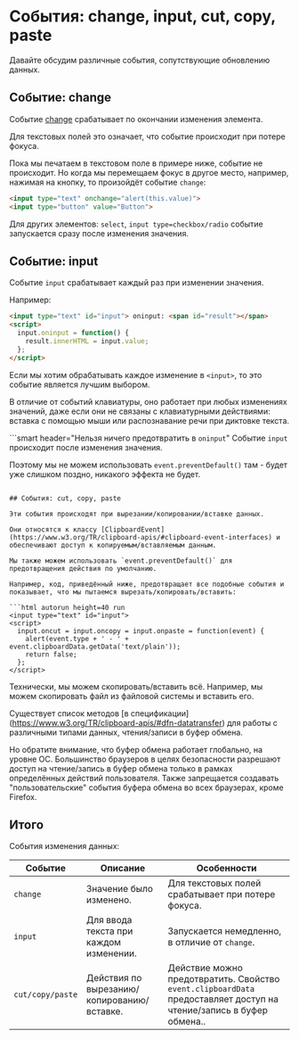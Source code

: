# События: change, input, cut, copy, paste

Давайте обсудим различные события, сопутствующие обновлению данных.

## Событие: change

Событие [change](http://www.w3.org/TR/html5/forms.html#event-input-change) срабатывает по окончании изменения элемента.

Для текстовых полей это означает, что событие происходит при потере фокуса.

Пока мы печатаем в текстовом поле в примере ниже, событие не происходит. Но когда мы перемещаем фокус в другое место, например, нажимая на кнопку, то произойдёт событие `change`:

```html autorun height=40 run
<input type="text" onchange="alert(this.value)">
<input type="button" value="Button">
```

Для других элементов: `select`, `input type=checkbox/radio` событие запускается сразу после изменения значения.

## Событие: input

Событие `input` срабатывает каждый раз при изменении значения.

Например:

```html autorun height=40 run
<input type="text" id="input"> oninput: <span id="result"></span>
<script>
  input.oninput = function() {
    result.innerHTML = input.value;
  };
</script>
```

Если мы хотим обрабатывать каждое изменение в `<input>`, то это событие является лучшим выбором.

В отличие от событий клавиатуры, оно работает при любых изменениях значений, даже если они не связаны с клавиатурными действиями: вставка с помощью мыши или распознавание речи при диктовке текста.

```smart header="Нельзя ничего предотвратить в `oninput`"
Событие `input` происходит после изменения значения.

Поэтому мы не можем использовать `event.preventDefault()` там - будет уже слишком поздно, никакого эффекта не будет.
```

## События: cut, copy, paste

Эти события происходят при вырезании/копировании/вставке данных.

Они относятся к классу [ClipboardEvent](https://www.w3.org/TR/clipboard-apis/#clipboard-event-interfaces) и обеспечивают доступ к копируемым/вставляемым данным.

Мы также можем использовать `event.preventDefault()` для предотвращения действия по умолчанию.

Например, код, приведённый ниже, предотвращает все подобные события и показывает, что мы пытаемся вырезать/копировать/вставить:

```html autorun height=40 run
<input type="text" id="input">
<script>
  input.oncut = input.oncopy = input.onpaste = function(event) {
    alert(event.type + ' - ' + event.clipboardData.getData('text/plain'));
    return false;
  };
</script>
```

Технически, мы можем скопировать/вставить всё. Например, мы можем скопировать файл из файловой системы и вставить его.

Существует список методов [в спецификации] (https://www.w3.org/TR/clipboard-apis/#dfn-datatransfer) для работы с различными типами данных, чтения/записи в буфер обмена.

Но обратите внимание, что буфер обмена работает глобально, на уровне ОС. Большинство браузеров в целях безопасности разрешают доступ на чтение/запись в буфер обмена только в рамках определённых действий пользователя. Также запрещается создавать "пользовательские" события буфера обмена во всех браузерах, кроме Firefox.

## Итого

События изменения данных:

| Событие | Описание | Особенности |
|---------|----------|-------------|
| `change`| Значение было изменено. | Для текстовых полей срабатывает при потере фокуса. |
| `input` | Для ввода текста при каждом изменении. | Запускается немедленно, в отличие от `change`. |
| `cut/copy/paste` | Действия по вырезанию/копированию/вставке. | Действие можно предотвратить. Свойство `event.clipboardData` предоставляет доступ на чтение/запись в буфер обмена.. |

